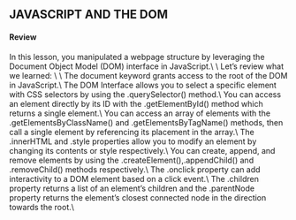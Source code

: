 ## JAVASCRIPT AND THE DOM
#### Review
In this lesson, you manipulated a webpage structure by leveraging the Document Object Model (DOM) interface in JavaScript.\\
\\
Let’s review what we learned: \\
\\
The document keyword grants access to the root of the DOM in JavaScript.\\
The DOM Interface allows you to select a specific element with CSS selectors by using the .querySelector() method.\\
You can access an element directly by its ID with the .getElementById() method which returns a single element.\\
You can access an array of elements with the .getElementsByClassName() and .getElementsByTagName() methods, then call a single element by referencing its placement in the array.\\
The .innerHTML and .style properties allow you to modify an element by changing its contents or style respectively.\\
You can create, append, and remove elements by using the .createElement(),.appendChild() and .removeChild() methods respectively.\\
The .onclick property can add interactivity to a DOM element based on a click event.\\
The .children property returns a list of an element’s children and the .parentNode property returns the element’s closest connected node in the direction towards the root.\\